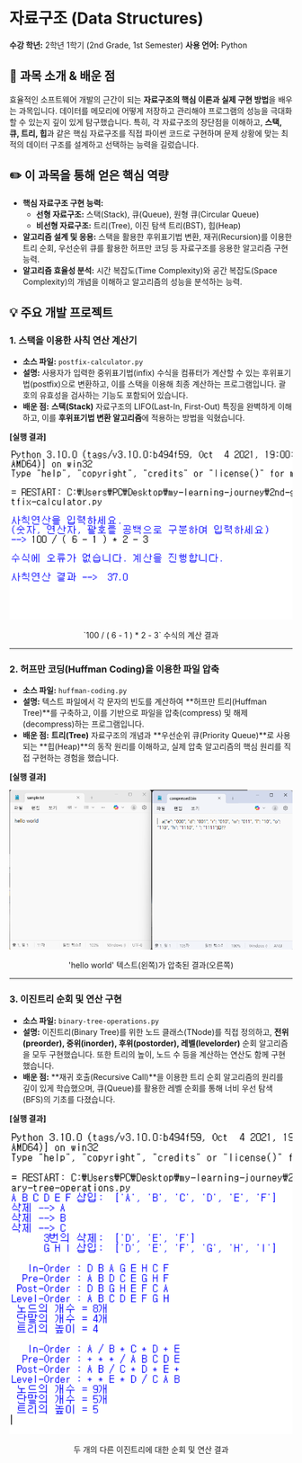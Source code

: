 # 자료구조 (Data Structures)

**수강 학년:** 2학년 1학기 (2nd Grade, 1st Semester)
**사용 언어:** Python

## 📖 과목 소개 & 배운 점

효율적인 소프트웨어 개발의 근간이 되는 **자료구조의 핵심 이론과 실제 구현 방법**을 배우는 과목입니다. 데이터를 메모리에 어떻게 저장하고 관리해야 프로그램의 성능을 극대화할 수 있는지 깊이 있게 탐구했습니다. 특히, 각 자료구조의 장단점을 이해하고, **스택, 큐, 트리, 힙**과 같은 핵심 자료구조를 직접 파이썬 코드로 구현하며 문제 상황에 맞는 최적의 데이터 구조를 설계하고 선택하는 능력을 길렀습니다.

## ✏️ 이 과목을 통해 얻은 핵심 역량

-   **핵심 자료구조 구현 능력:**
    -   **선형 자료구조:** 스택(Stack), 큐(Queue), 원형 큐(Circular Queue)
    -   **비선형 자료구조:** 트리(Tree), 이진 탐색 트리(BST), 힙(Heap)
-   **알고리즘 설계 및 응용:** 스택을 활용한 후위표기법 변환, 재귀(Recursion)를 이용한 트리 순회, 우선순위 큐를 활용한 허프만 코딩 등 자료구조를 응용한 알고리즘 구현 능력.
-   **알고리즘 효율성 분석:** 시간 복잡도(Time Complexity)와 공간 복잡도(Space Complexity)의 개념을 이해하고 알고리즘의 성능을 분석하는 능력.

## 💡 주요 개발 프로젝트

### 1. 스택을 이용한 사칙 연산 계산기
-   **소스 파일:** `postfix-calculator.py`
-   **설명:** 사용자가 입력한 중위표기법(infix) 수식을 컴퓨터가 계산할 수 있는 후위표기법(postfix)으로 변환하고, 이를 스택을 이용해 최종 계산하는 프로그램입니다. 괄호의 유효성을 검사하는 기능도 포함되어 있습니다.
-   **배운 점:** **스택(Stack)** 자료구조의 LIFO(Last-In, First-Out) 특징을 완벽하게 이해하고, 이를 **후위표기법 변환 알고리즘**에 적용하는 방법을 익혔습니다.

**[실행 결과]**

<img src="./postfix-calculator-result.png" alt="사칙 연산 계산기 실행 결과" width="700"/>
<p align="center">`100 / ( 6 - 1 ) * 2 - 3` 수식의 계산 결과</p>

---

### 2. 허프만 코딩(Huffman Coding)을 이용한 파일 압축
-   **소스 파일:** `huffman-coding.py`
-   **설명:** 텍스트 파일에서 각 문자의 빈도를 계산하여 **허프만 트리(Huffman Tree)**를 구축하고, 이를 기반으로 파일을 압축(compress) 및 해제(decompress)하는 프로그램입니다.
-   **배운 점:** **트리(Tree)** 자료구조의 개념과 **우선순위 큐(Priority Queue)**로 사용되는 **힙(Heap)**의 동작 원리를 이해하고, 실제 압축 알고리즘의 핵심 원리를 직접 구현하는 경험을 했습니다.

**[실행 결과]**

<img src="./huffman-coding-result.png" alt="허프만 코딩 실행 결과" width="700"/>
<p align="center">'hello world' 텍스트(왼쪽)가 압축된 결과(오른쪽)</p>

---

### 3. 이진트리 순회 및 연산 구현
-   **소스 파일:** `binary-tree-operations.py`
-   **설명:** 이진트리(Binary Tree)를 위한 노드 클래스(TNode)를 직접 정의하고, **전위(preorder), 중위(inorder), 후위(postorder), 레벨(levelorder)** 순회 알고리즘을 모두 구현했습니다. 또한 트리의 높이, 노드 수 등을 계산하는 연산도 함께 구현했습니다.
-   **배운 점:** **재귀 호출(Recursive Call)**을 이용한 트리 순회 알고리즘의 원리를 깊이 있게 학습했으며, 큐(Queue)를 활용한 레벨 순회를 통해 너비 우선 탐색(BFS)의 기초를 다졌습니다.

**[실행 결과]**

<img src="./binary-tree-operations-result.png" alt="이진트리 연산 실행 결과" width="700"/>
<p align="center">두 개의 다른 이진트리에 대한 순회 및 연산 결과</p>